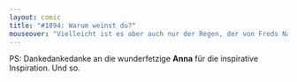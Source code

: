 ```yaml
---
layout: comic
title: "#1894: Warum weinst du?"
mouseover: "Vielleicht ist es aber auch nur der Regen, der von Freds Nasenspitze... Ach nee, doch nicht."
---
```


PS: 
Dankedankedanke an die wunderfetzige <strong>Anna</strong> für die inspirative Inspiration.
Und so.
